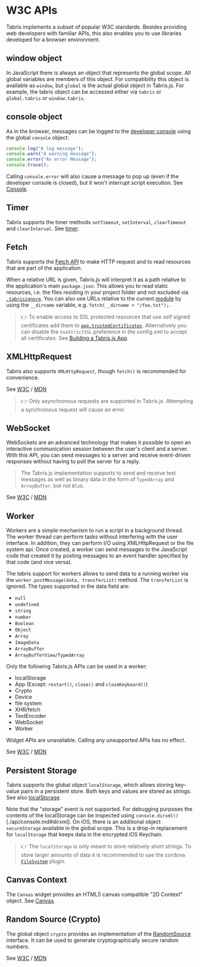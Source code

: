 ---
---
# W3C APIs

Tabris implements a subset of popular W3C standards. Besides providing web developers with familiar APIs, this also enables you to use libraries developed for a browser environment.

## window object

In JavaScript there is always an object that represents the global scope. All global variables are members of this object. For compatibility this object is available as `window`, but `global` is the actual global object in Tabris.js. For example, the tabris object can be accessed either via `tabris` or `global.tabris` or `window.tabris`.

## console object

As in the browser, messages can be logged to the [developer console](developer-app.md#the-developer-console) using the global `console` object:

```js
console.log("A log message");
console.warn("A warning message");
console.error("An error Message");
console.trace();
```

Calling `console.error` will also cause a message to pop up (even if the developer console is closed), but it won't interrupt script execution. See [Console](api/console.md).

## Timer

Tabris supports the timer methods `setTimeout`, `setInterval`, `clearTimeout` and `clearInterval`. See [timer](api/timer.md).

## Fetch

Tabris supports the [Fetch API](https://developer.mozilla.org/en-US/docs/Web/API/Fetch_API) to make HTTP request and to read resources that are part of the application.

When a relative URL is given, Tabris.js will interpret it as a path relative to the application's main `package.json`. This allows you to read static resources, i.e. the files residing in your project folder and not excluded via [`.tabrisignore`](./build.md#the-tabrisignore-file). You can also use URLs relative to the current [module](./modules.md) by using the `__dirname` variable, e.g. `fetch(__dirname + "/foo.txt");`.

> :point_right: To enable access to SSL protected resources that use self signed certificates add them to [`app.trustedCertificates`](./api/app.md). Alternatively you can disable the `UseStrictSSL` preference in the config.xml to accept all certificates. See [Building a Tabris.js App](build.md#preferences).

## XMLHttpRequest

Tabris also supports `XMLHttpRequest`, though `fetch()` is recommended for convenience.

See [W3C](http://www.w3.org/TR/XMLHttpRequest/) / [MDN](https://developer.mozilla.org/en-US/docs/Web/API/XMLHttpRequest)

> :point_right: Only asynchronous requests are supported in Tabris.js. Attempting a synchronous request will cause an error.

## WebSocket

WebSockets are an advanced technology that makes it possible to open an interactive communication session between the user's client and a server. With this API, you can send messages to a server and receive event-driven responses without having to poll the server for a reply.

> The Tabris.js implementation supports to send and receive text messages as well as binary data in the form of `TypedArray` and `ArrayBuffer`, but not `Blob`.

See [W3C](https://www.w3.org/TR/websockets/) / [MDN](https://developer.mozilla.org/en-US/docs/Web/API/WebSocket)

## Worker

Workers are a simple mechanism to run a script in a background thread. The worker thread can perform tasks without interfering with the user interface. In addition, they can perform I/O using XMLHttpRequest or the file system api. Once created, a worker can send messages to the JavaScript code that created it by posting messages to an event handler specified by that code (and vice versa).

The tabris support for workers allows to send data to a running worker via the `worker.postMessage(data, transferList)` method. The `transferList` is ignored. The types supported in the data field are:

* `null`
* `undefined`
* `string`
* `number`
* `Boolean`
* `Object`
* `Array`
* `ImageData`
* `ArrayBuffer`
* `ArrayBufferView/TypedArray`

Only the following Tabris.js APIs can be used in a worker:

* localStorage
* App (Except: `restart()`, `close()` and `closeKeyboard()`)
* Crypto
* Device
* file system
* XHR/fetch
* TextEncoder
* WebSocket
* Worker

Widget APIs are unavailable. Calling any unsupported APIs has no effect.

See [W3C](https://www.w3.org/TR/workers/) / [MDN](https://developer.mozilla.org/en-US/docs/Web/API/Worker)

## Persistent Storage

Tabris supports the global object `localStorage`, which allows storing key-value pairs in a persistent store. Both keys and values are stored as strings. See also [localStorage](./api/localStorage.md).

Note that the "storage" event is not supported. For debugging purposes the contents of the localStorage can be inspected using `console.dirxml()`[./api/console.md#dirxml]. On iOS, there is an additional object `secureStorage` available in the global scope. This is a drop-in replacement for `localStorage` that keeps data in the encrypted iOS Keychain.

> :point_right: The `localStorage` is only meant to store relatively short strings. To store larger amounts of data it is recommended to use the cordova [`FileSystem`](https://www.npmjs.com/package/cordova-plugin-file) plugin.

## Canvas Context

The `Canvas` widget provides an HTML5 canvas compatible "2D Context" object. See [Canvas](api/Canvas.md).

## Random Source (Crypto)

The global object `crypto` provides an implementation of the [RandomSource](https://developer.mozilla.org/en/docs/Web/API/RandomSource) interface. It can be used to generate cryptographically secure random numbers.

See [W3C](https://dvcs.w3.org/hg/webcrypto-api/raw-file/tip/spec/Overview.html#crypto-interface) / [MDN](https://developer.mozilla.org/en/docs/Web/API/RandomSource/getRandomValues)
